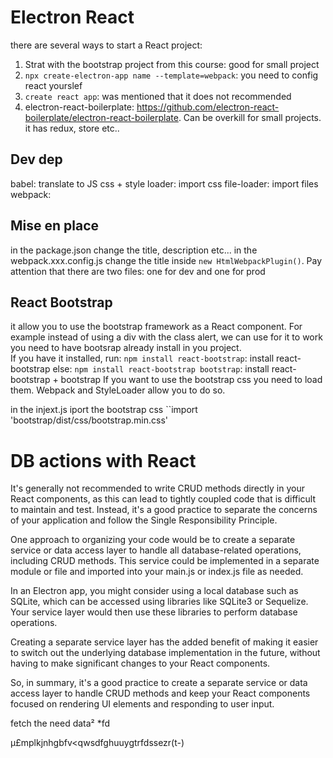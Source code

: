 # Electron React
there are several ways to start a React project:
1. Strat with the bootstrap project from this course: good for small project
2. `npx create-electron-app name --template=webpack`: you need to config react yourslef
3. `create react app`: was mentioned that it does not recommended
4. electron-react-boilerplate: https://github.com/electron-react-boilerplate/electron-react-boilerplate. Can be overkill for small projects. it has redux, store etc..

## Dev dep
babel: translate to JS
css + style loader: import css
file-loader: import files
webpack: 

## Mise en place
in the package.json change the title, description etc... in the webpack.xxx.config.js change the title inside `new HtmlWebpackPlugin()`. Pay attention that there are two files: one for dev and one for prod

## React Bootstrap
it allow you to use the bootstrap framework as a React component. For example instead of using a div with the class alert, we can use <Alert>
for it to work you need to have bootsrap already install in you project.\
If you have it installed, run:
`npm install react-bootstrap`: install react-bootstrap
else:
`npm install react-bootstrap bootstrap`: install react-bootstrap + bootstrap
If you want to use the bootstrap css you need to load them. Webpack and StyleLoader allow you to do so.

in the injext.js iport the bootstrap css
``import 'bootstrap/dist/css/bootstrap.min.css'	

# DB actions with React
It's generally not recommended to write CRUD methods directly in your React components, as this can lead to tightly coupled code that is difficult to maintain and test. Instead, it's a good practice to separate the concerns of your application and follow the Single Responsibility Principle.

One approach to organizing your code would be to create a separate service or data access layer to handle all database-related operations, including CRUD methods. This service could be implemented in a separate module or file and imported into your main.js or index.js file as needed.

In an Electron app, you might consider using a local database such as SQLite, which can be accessed using libraries like SQLite3 or Sequelize. Your service layer would then use these libraries to perform database operations.

Creating a separate service layer has the added benefit of making it easier to switch out the underlying database implementation in the future, without having to make significant changes to your React components.

So, in summary, it's a good practice to create a separate service or data access layer to handle CRUD methods and keep your React components focused on rendering UI elements and responding to user input.

fetch the need data²
*fd

µ£mplkjnhgbfv<qwsdfghuuygtrfdssezr(t-)